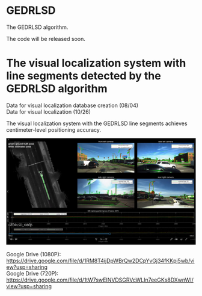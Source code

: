 # GEDRLSD
The GEDRLSD algorithm.

The code will be released soon.

# The visual localization system with line segments detected by the GEDRLSD algorithm

Data for visual localization database creation (08/04)  
Data for visual localization (10/26)

The visual localization system with the GEDRLSD line segments 
achieves centimeter-level positioning accuracy.

![](https://github.com/roylin1229/GEDRLSD/blob/main/img.png)  

Google Drive (1080P): https://drive.google.com/file/d/1RM8T4ijDpWBrQw2DCpYvGj34fKKpj5wb/view?usp=sharing  
Google Drive (720P): https://drive.google.com/file/d/1tW7swEINVDSGRVcWLIn7eeGKs8DXwnWI/view?usp=sharing  
